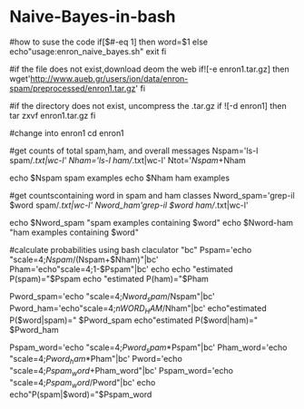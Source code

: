 # Naive-Bayes-in-bash
#how to suse the code
if[$#-eq 1]
then
word=$1
else
echo"usage:enron_naive_bayes.sh<word>"
  exit
  fi
  
  
  #if the file does not exist,download deom the web
  if![-e enron1.tar.gz]
  then
  wget'http://www.aueb.gr/users/ion/data/enron-spam/preprocessed/enron1.tar.gz'
  fi
  
  #if the directory does not exist, uncompress the .tar.gz
  if ![-d enron1]
  then
  tar zxvf enron1.tar.gz
  fi
  
  #change into enron1
  cd enron1
  
  #get counts of total spam,ham, and overall messages
  Nspam='ls-l spam/*.txt|wc-l'
  Nham='ls-l ham/*.txt|wc-l'
  Ntot='$Nspam+$Nham
  
  echo $Nspam spam examples
  echo $Nham ham examples
  
  #get countscontaining word in spam and ham classes
  Nword_spam='grep-il $word spam/*.txt|wc-l'
  Nword_ham'grep-il $word ham/*.txt|wc-l'
  
  echo $Nword_spam "spam examples containing $word"
  echo $Nword-ham "ham examples containing $word"
  
  #calculate probabilities using bash claculator "bc"
  Pspam='echo "scale=4;$Nspam/($Nspam+$Nham)"|bc'
  Pham='echo"scale=4;1-$Pspam"|bc'
  echo
  echo "estimated P(spam)="$Pspam
  echo "estimated P(ham)="$Pham
  
  Pword_spam='echo "scale=4;$Nword_spam/$Nspam"|bc'
  Pword_ham='echo"scale=4;$nWORD_HAM/$Nham"|bc'
  echo"estimated P($word|spam)=" $Pword_spam
  echo"estimated P($word|ham)=" $Pword_ham
  
  Pspam_word='echo "scale=4;$Pword_spam*$Pspam"|bc'
  Pham_word='echo "scale=4;$Pword_ham*$Pham"|bc'
  Pword='echo "scale=4;$Pspam_word+$Pham_word"|bc'
  Pspam_word='echo "scale=4;$Pspam_word/$Pword"|bc'
  echo
  echo"P(spam|$word)="$Pspam_word
  
  
